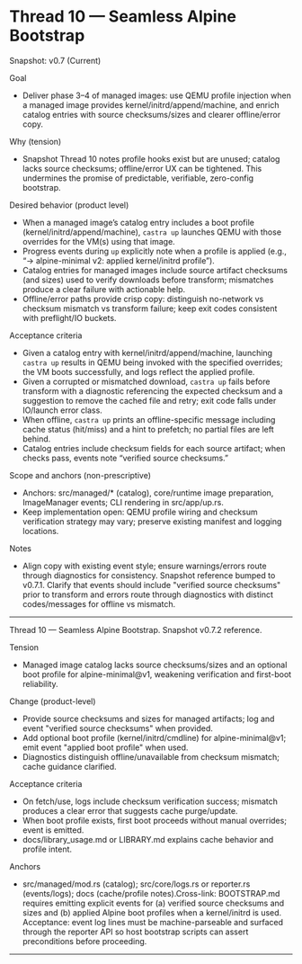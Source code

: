 # Thread 10 — Seamless Alpine Bootstrap
Snapshot: v0.7 (Current)

Goal
- Deliver phase 3–4 of managed images: use QEMU profile injection when a managed image provides kernel/initrd/append/machine, and enrich catalog entries with source checksums/sizes and clearer offline/error copy.

Why (tension)
- Snapshot Thread 10 notes profile hooks exist but are unused; catalog lacks source checksums; offline/error UX can be tightened. This undermines the promise of predictable, verifiable, zero-config bootstrap.

Desired behavior (product level)
- When a managed image’s catalog entry includes a boot profile (kernel/initrd/append/machine), `castra up` launches QEMU with those overrides for the VM(s) using that image.
- Progress events during `up` explicitly note when a profile is applied (e.g., “→ alpine-minimal v2: applied kernel/initrd profile”).
- Catalog entries for managed images include source artifact checksums (and sizes) used to verify downloads before transform; mismatches produce a clear failure with actionable help.
- Offline/error paths provide crisp copy: distinguish no-network vs checksum mismatch vs transform failure; keep exit codes consistent with preflight/IO buckets.

Acceptance criteria
- Given a catalog entry with kernel/initrd/append/machine, launching `castra up` results in QEMU being invoked with the specified overrides; the VM boots successfully, and logs reflect the applied profile.
- Given a corrupted or mismatched download, `castra up` fails before transform with a diagnostic referencing the expected checksum and a suggestion to remove the cached file and retry; exit code falls under IO/launch error class.
- When offline, `castra up` prints an offline-specific message including cache status (hit/miss) and a hint to prefetch; no partial files are left behind.
- Catalog entries include checksum fields for each source artifact; when checks pass, events note “verified source checksums.”

Scope and anchors (non-prescriptive)
- Anchors: src/managed/* (catalog), core/runtime image preparation, ImageManager events; CLI rendering in src/app/up.rs.
- Keep implementation open: QEMU profile wiring and checksum verification strategy may vary; preserve existing manifest and logging locations.

Notes
- Align copy with existing event style; ensure warnings/errors route through diagnostics for consistency.
Snapshot reference bumped to v0.7.1. Clarify that events should include "verified source checksums" prior to transform and errors route through diagnostics with distinct codes/messages for offline vs mismatch.

---

Thread 10 — Seamless Alpine Bootstrap. Snapshot v0.7.2 reference.

Tension
- Managed image catalog lacks source checksums/sizes and an optional boot profile for alpine-minimal@v1, weakening verification and first-boot reliability.

Change (product-level)
- Provide source checksums and sizes for managed artifacts; log and event "verified source checksums" when provided.
- Add optional boot profile (kernel/initrd/cmdline) for alpine-minimal@v1; emit event "applied boot profile" when used.
- Diagnostics distinguish offline/unavailable from checksum mismatch; cache guidance clarified.

Acceptance criteria
- On fetch/use, logs include checksum verification success; mismatch produces a clear error that suggests cache purge/update.
- When boot profile exists, first boot proceeds without manual overrides; event is emitted.
- docs/library_usage.md or LIBRARY.md explains cache behavior and profile intent.

Anchors
- src/managed/mod.rs (catalog); src/core/logs.rs or reporter.rs (events/logs); docs (cache/profile notes).Cross-link: BOOTSTRAP.md requires emitting explicit events for (a) verified source checksums and sizes and (b) applied Alpine boot profiles when a kernel/initrd is used. Acceptance: event log lines must be machine-parseable and surfaced through the reporter API so host bootstrap scripts can assert preconditions before proceeding.

---

